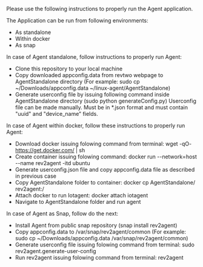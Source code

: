Please use the following instructions to properly run the Agent application. 

The Application can be run from following environments: 
- As standalone 
- Within docker 
- As snap 

In case of Agent standalone, follow instructions to properly run Agent: 
- Clone this repository to your local machine 
- Copy downloaded appconfig.data from revtwo webpage to AgentStandalone directory (For example: sudo cp ~/Downloads/appconfig.data ~/linux-agent/AgentStandalone) 
- Generate userconfig file by issuing following command inside AgentStandalone directory (sudo python generateConfig.py)
Userconfig file can be made manually. Must be in *.json format and must contain "uuid" and "device_name" fields. 

In case of Agent within docker, follow these instructions to properly run Agent: 
- Download docker issuing folowing command from terminal: wget -qO- https://get.docker.com/ | sh 
- Create container issuing folowing command: docker run --network=host --name rev2agent -itd ubuntu 
- Generate userconfig.json file and copy appconfig.data file as described in previous case 
- Copy AgentStandalone folder to container: docker cp AgentStandalone/ rev2agent:/
- Attach docker to run Iotagent: docker attach iotagent 
- Navigate to AgentStandalone folder and run agent 

In case of Agent as Snap, follow do the next: 
- Install Agent from public snap repository (snap install rev2agent) 
- Copy appconfig.data to /var/snap/rev2agent/common (For example: sudo cp ~/Downloads/appconfig.data /var/snap/rev2agent/common) 
- Generate userconfig file issuing folowing command from terminal: sudo rev2agent.generate-user-config
- Run rev2agent issuing folowing command from terminal: rev2agent